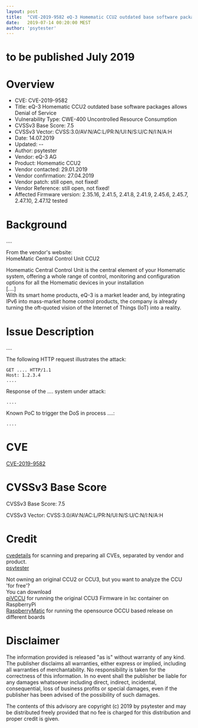 ```yaml
---
layout: post
title:  "CVE-2019-9582 eQ-3 Homematic CCU2 outdated base software packages allows Denial of Service"
date:   2019-07-14 00:20:00 MEST
author: 'psytester'
---
```


# to be published July 2019

# Overview

- CVE: CVE-2019-9582
- Title: eQ-3 Homematic CCU2 outdated base software packages allows Denial of Service
- Vulnerability Type: CWE-400 Uncontrolled Resource Consumption
-	CVSSv3 Base Score: 7.5
-	CVSSv3 Vector: CVSS:3.0/AV:N/AC:L/PR:N/UI:N/S:U/C:N/I:N/A:H
- Date: 14.07.2019
- Updated: --
- Author: psytester
- Vendor: eQ-3 AG	
- Product: Homematic CCU2
- Vendor contacted: 29.01.2019
- Vendor confirmation: 27.04.2019
- Vendor patch: still open, not fixed!
- Vendor Reference: still open, not fixed!
- Affected Firmware version: 2.35.16, 2.41.5, 2.41.8, 2.41.9, 2.45.6, 2.45.7, 2.47.10, 2.47.12 tested


# Background

....

From the vendor's website:<br>
HomeMatic Central Control Unit CCU2

Homematic Central Control Unit is the central element of your Homematic system, offering a whole range of control, monitoring and configuration options for all the Homematic devices in your installation<br>
[....]<br>
With its smart home products, eQ-3 is a market leader and, by integrating IPv6 into mass-market home control products, the company is already turning the oft-quoted vision of the Internet of Things (IoT) into a reality.

# Issue Description

....

The following HTTP request illustrates the attack:

```http
GET .... HTTP/1.1
Host: 1.2.3.4
....
```

Response of the .... system under attack:

```
....
```

Known PoC to trigger the DoS in process ....:
~~~shell
....
~~~

# CVE

[CVE-2019-9582](https://cve.mitre.org/cgi-bin/cvename.cgi?name=CVE-2019-9582)

# CVSSv3 Base Score

CVSSv3 Base Score: 7.5

CVSSv3 Vector: CVSS:3.0/AV:N/AC:L/PR:N/UI:N/S:U/C:N/I:N/A:H

# Credit

[cvedetails](https://www.cvedetails.com/) for scanning and preparing all CVEs, separated by vendor and product.<br>
[psytester](https://psytester.github.io)

Not owning an original CCU2 or CCU3, but you want to analyze the CCU 'for free'?<br>
You can download<br>
[piVCCU](https://github.com/alexreinert/piVCCU) for running the original CCU3 Firmware in lxc container on RaspberryPi<br>
[RaspberryMatic](https://github.com/jens-maus/RaspberryMatic) for running the opensource OCCU based release on different boards<br>


# Disclaimer

The information provided is released "as is" without warranty of any kind. The publisher disclaims all warranties, either express or implied, including all warranties of merchantability. No responsibility is taken for the correctness of this information.
In no event shall the publisher be liable for any damages whatsoever including direct, indirect, incidental, consequential, loss of business profits or special damages, even if the publisher has been advised of the possibility of such damages.

The contents of this advisory are copyright (c) 2019 by psytester and may be distributed freely provided that no fee is charged for this distribution and proper credit is given.
